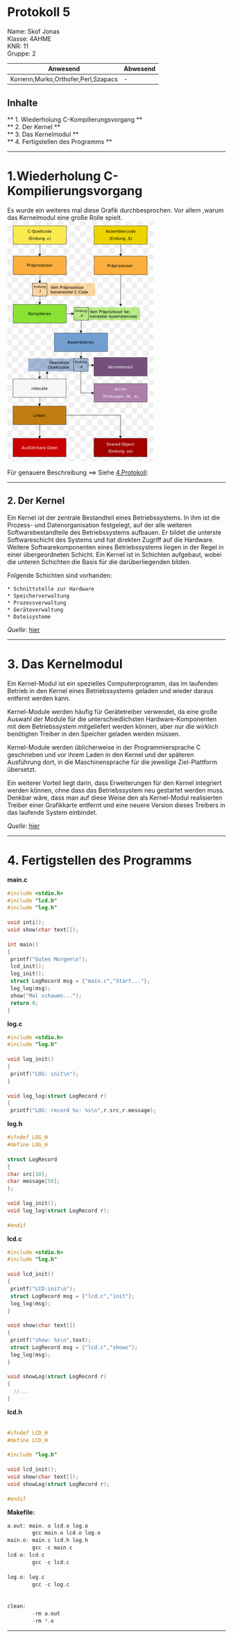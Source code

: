 
# Protokoll 5 #
Name: Skof Jonas  
Klasse: 4AHME  
KNR: 11  
Gruppe: 2  


| Anwesend  | Abwesend  |
|---|---|
| Korrenn,Murko,Orthofer,Perl,Szapacs | -  |



## Inhalte ##  
** 1. Wiederholung C-Kompilierungsvorgang **        
** 2. Der Kernel **        
** 3.  Das Kernelmodul  **       
** 4. Fertigstellen des Programms **          
           
***

# 1.Wiederholung C-Kompilierungsvorgang #

Es wurde ein weiteres mal diese Grafik durchbesprochen.
Vor allem ,warum das Kernelmodul eine große Rolle spielt.
![Kompiliervorgang in C](C-Kompilierungsvorgang.png) 

Für genauere Beschreibung ==> Siehe [4.Protokoll](protokoll_g2_skojom15_29.01.2019.md):


***
## 2. Der Kernel ##
Ein Kernel ist der zentrale Bestandteil eines Betriebssystems. In ihm ist die Prozess- und Datenorganisation festgelegt, auf der alle weiteren Softwarebestandteile des Betriebssystems aufbauen. Er bildet die unterste Softwareschicht des Systems und hat direkten Zugriff auf die Hardware. Weitere Softwarekomponenten eines Betriebssystems liegen in der Regel in einer übergeordneten Schicht.
Ein Kernel ist in Schichten aufgebaut, wobei die unteren Schichten die Basis für die darüberliegenden bilden.

Folgende Schichten sind vorhanden:

    * Schnittstelle zur Hardware 
    * Speicherverwaltung 
    * Prozessverwaltung
    * Geräteverwaltung 
    * Dateisysteme

*Quelle:* [hier](https://de.wikipedia.org/wiki/Kernel_(Betriebssystem))
***
# 3. Das Kernelmodul #
Ein Kernel-Modul ist ein spezielles Computerprogramm, das im laufenden Betrieb in den Kernel eines Betriebssystems geladen und wieder daraus entfernt werden kann.

Kernel-Module werden häufig für Gerätetreiber verwendet, da eine große Auswahl der Module für die unterschiedlichsten Hardware-Komponenten mit dem Betriebssystem mitgeliefert werden können, aber nur die wirklich benötigten Treiber in den Speicher geladen werden müssen.

Kernel-Module werden üblicherweise in der Programmiersprache C geschrieben und vor ihrem Laden in den Kernel und der späteren Ausführung dort, in die Maschinensprache für die jeweilige Ziel-Plattform übersetzt.

Ein weiterer Vorteil liegt darin, dass Erweiterungen für den Kernel integriert werden können, ohne dass das Betriebssystem neu gestartet werden muss. Denkbar wäre, dass man auf diese Weise den als Kernel-Modul realisierten Treiber einer Grafikkarte entfernt und eine neuere Version dieses Treibers in das laufende System einbindet. 

*Quelle:* [hier](https://de.wikipedia.org/wiki/Kernel-Modul)
***
# 4. Fertigstellen des Programms #

**main.c**

```c
#include <stdio.h>
#include "lcd.h"
#include "log.h"

void inti();
void show(char text[]);

int main()
{
 printf("Guten Morgen\n");
 lcd_init();
 log_init();
 struct LogRecord msg = {"main.c","Start..."};
 log_log(msg);
 show("Mal schauen...");
 return 0;
}
```

**log.c**

```c
#include <stdio.h>
#include "log.h"

void log_init()
{
 printf("LOG: init\n");
}
                                 
void log_log(struct LogRecord r) 
{
 printf("LOG: record %s: %s\n",r.src,r.message);
```

**log.h**
```c
#ifndef LOG_H
#define LOG_H

struct LogRecord   
{
char src[10];
char message[50];
};

void log_init();
void log_log(struct LogRecord r); 
 
#endif 
```
**lcd.c**
```c
#include <stdio.h>
#include "log.h"

void lcd_init()
{
 printf("LCD:init\n");
 struct LogRecord msg = {"lcd.c","init"};
 log_log(msg);
}

void show(char text[])
{
 printf("show: %s\n",text);
 struct LogRecord msg = {"lcd.c","shows");
 log_log(msg);
}

void showLog(struct LogRecord r)
{
  //...
}
```

**lcd.h**

```c

#ifndef LCD_H  
#define LCD_H

#include "log.h"

void lcd_init();
void show(char text[]);
void showLog(struct LogRecord r);

#endif

```

**Makefile:**
```c
a.out: main. o lcd.o log.o
        gcc main.o lcd.o log.o
main.o: main.c lcd.h log.h
        gcc -c main.c     
lcd.o: lcd.c
        gcc -c lcd.c
        
log.o: log.c
        gcc -c log.c
         
 
clean:
        -rm a.out
        -rm *.o   
```
***




